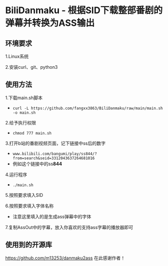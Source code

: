 # BiliDanmaku - 根据SID下载整部番剧的弹幕并转换为ASS输出
## 环境要求
1.Linux系统

2.安装curl、git、python3
## 使用方法
1.下载main.sh脚本
  - ```curl -L https://github.com/fangxx3863/BiliDanmaku/raw/main/main.sh -o main.sh```
  
2.给予执行权限
  - ```chmod 777 main.sh```
  
3.打开b站的番剧视频页面，记下链接中ss后的数字
  - ```www.bilibili.com/bangumi/play/ss844/?from=search&seid=3312043637264681016```
  - 例如这个链接中的ss**844** 

4.运行程序
  - ```./main.sh```
  
5.按照要求填入SID

6.按照要求填入字体名称
  - 注意这里填入的是生成ass弹幕中的字体

7.复制AssOut中的字幕，放入你喜欢的支持ass字幕的播放器即可

## 使用到的开源库
https://github.com/m13253/danmaku2ass
在此感谢作者！

